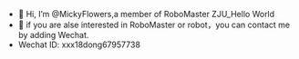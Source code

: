 - 👋 Hi, I’m @MickyFlowers,a member of RoboMaster ZJU_Hello World
- 👀 if you are alse interested in RoboMaster or robot，you can contact me by adding Wechat.
- Wechat ID: xxx18dong67957738

<!---
MickyFlowers/MickyFlowers is a ✨ special ✨ repository because its `README.md` (this file) appears on your GitHub profile.
You can click the Preview link to take a look at your changes.
--->
